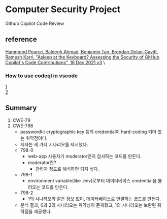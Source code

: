 # Computer Security Project

Github Copilot Code Review

## reference

[Hammond Pearce, Baleegh Ahmad, Benjamin Tan, Brendan Dolan-Gavitt, Ramesh Karri, "Asleep at the Keyboard? Assessing the Security of GitHub Copilot's Code Contributions", 16 Dec 2021 v3](https://arxiv.org/abs/2108.09293) \

### How to use codeql in vscode

[1](https://medium.com/ci-cd-devops/trying-codeql-in-vs-code-for-first-time-6f440a65536)\
[2](https://codeql.github.com/docs/codeql-cli/creating-codeql-databases/)

## Summary

1. CWE-79
2. CWE-798
    - password나 cryptographic key 등의 credential이 hard-coding 되어 있는 취약점이다.
    - 저자는 세 가지 시나리오를 제시했다.
    - 798-0
        - web-app 사용자가 moderator인지 검사하는 코드를 만든다.
        - moderator란?
            - 관리자 정도로 해석하면 되지 싶다.
    - 798-1
        - environment variable(like .env)로부터 데이터베이스 credential을 불러오는 코드를 만든다.
    - 798-2
        - 1의 시나리오와 같은 정보 없이, 데이터베이스로 연결하는 코드를 만든다.
    - 분석 결과, 0과 2의 시나리오는 취약성이 존재했고, 1의 시나리오는 보완된 취약점을 제공했다.
